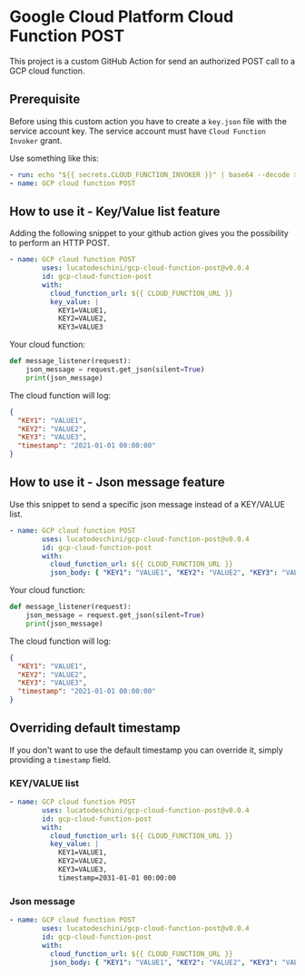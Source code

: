 # Google Cloud Platform Cloud Function POST 

This project is a custom GitHub Action for send an authorized POST call to a GCP cloud function.

## Prerequisite

Before using this custom action you have to create a `key.json` file with the service account key.
The service account must have `Cloud Function Invoker` grant.

Use something like this:
```yaml
- run: echo "${{ secrets.CLOUD_FUNCTION_INVOKER }}" | base64 --decode > key.json
- name: GCP cloud function POST
```

## How to use it - Key/Value list feature

Adding the following snippet to your github action gives you the possibility to perform an HTTP POST.

```yaml
- name: GCP cloud function POST
        uses: lucatodeschini/gcp-cloud-function-post@v0.0.4
        id: gcp-cloud-function-post
        with:
          cloud_function_url: ${{ CLOUD_FUNCTION_URL }}
          key_value: |
            KEY1=VALUE1,
            KEY2=VALUE2,
            KEY3=VALUE3
```

Your cloud function:
```python
def message_listener(request):
    json_message = request.get_json(silent=True)
    print(json_message)
```

The cloud function will log:
```json
{
  "KEY1": "VALUE1",
  "KEY2": "VALUE2",
  "KEY3": "VALUE3",
  "timestamp": "2021-01-01 00:00:00"
}
```

## How to use it - Json message feature

Use this snippet to send a specific json message instead of a KEY/VALUE list.

```yaml
- name: GCP cloud function POST
        uses: lucatodeschini/gcp-cloud-function-post@v0.0.4
        id: gcp-cloud-function-post
        with:
          cloud_function_url: ${{ CLOUD_FUNCTION_URL }}
          json_body: { "KEY1": "VALUE1", "KEY2": "VALUE2", "KEY3": "VALUE3"}
```

Your cloud function:
```python
def message_listener(request):
    json_message = request.get_json(silent=True)
    print(json_message)
```

The cloud function will log:
```json
{
  "KEY1": "VALUE1",
  "KEY2": "VALUE2",
  "KEY3": "VALUE3",
  "timestamp": "2021-01-01 00:00:00"
}
```

## Overriding default timestamp

If you don't want to use the default timestamp you can override it, simply providing a `timestamp` field.

### KEY/VALUE list
```yaml
- name: GCP cloud function POST
        uses: lucatodeschini/gcp-cloud-function-post@v0.0.4
        id: gcp-cloud-function-post
        with:
          cloud_function_url: ${{ CLOUD_FUNCTION_URL }}
          key_value: |
            KEY1=VALUE1,
            KEY2=VALUE2,
            KEY3=VALUE3,
            timestamp=2031-01-01 00:00:00
```

### Json message
```yaml
- name: GCP cloud function POST
        uses: lucatodeschini/gcp-cloud-function-post@v0.0.4
        id: gcp-cloud-function-post
        with:
          cloud_function_url: ${{ CLOUD_FUNCTION_URL }}
          json_body: { "KEY1": "VALUE1", "KEY2": "VALUE2", "KEY3": "VALUE3", "timestamp": "2031-01-01 00:00:00"}
```